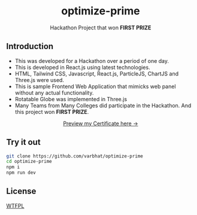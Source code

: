 <h1 align="center">optimize-prime</h1> 
<p align="center">Hackathon Project that won <strong>FIRST PRIZE</strong></p>

## Introduction
* This was developed for a Hackathon over a period of one day.
* This is developed in React.js using latest technologies.
* HTML, Tailwind CSS, Javascript, React.js, ParticleJS, ChartJS and Three.js were used.
* This is sample Frontend Web Application that mimicks web panel without any actual functionality.
* Rotatable Globe was implemented in Three.js
* Many Teams from Many Colleges did participate in the Hackathon. And this project won **FIRST PRIZE**.

<p align="center">
  <p align="center"><a href="public/certificate.pdf">Preview my Certificate here →</a></p>
</p>

## Try it out
  ```bash
  git clone https://github.com/varbhat/optimize-prime
  cd optimize-prime
  npm i
  npm run dev
  ```
## License
[WTFPL](https://www.wtfpl.net/)
